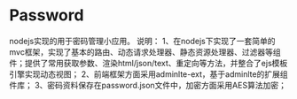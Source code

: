 # Password
nodejs实现的用于密码管理小应用。
说明：
    1、在nodejs下实现了一套简单的mvc框架，实现了基本的路由、动态请求处理器、静态资源处理器、过滤器等组件；提供了常用获取参数、渲染html/json/text、重定向等方法，并整合了ejs模板引擎实现动态视图；
    2、前端框架方面采用adminlte-ext，基于adminlte的扩展组件库；
    3、密码资料保存在password.json文件中，加密方面采用AES算法加密；
